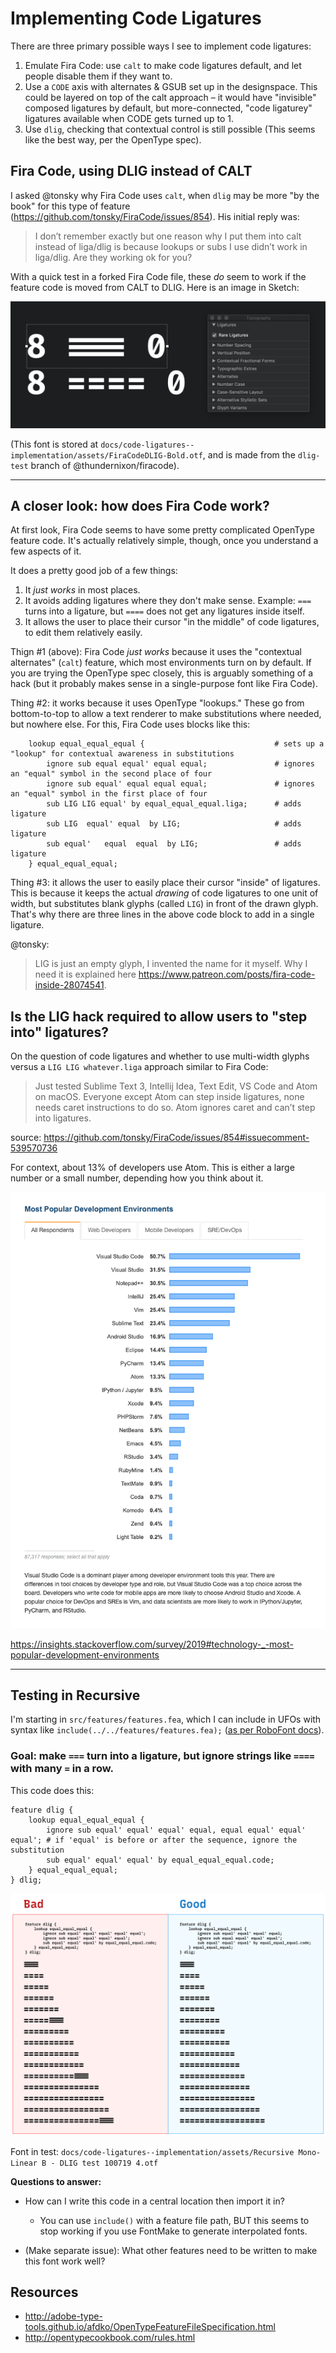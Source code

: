 # Implementing Code Ligatures

There are three primary possible ways I see to implement code ligatures:

1. Emulate Fira Code: use `calt` to make code ligatures default, and let people disable them if they want to.
2. Use a `CODE` axis with alternates & GSUB set up in the designspace. This could be layered on top of the calt approach – it would have "invisible" composed ligatures by default, but more-connected, "code ligaturey" ligatures available when CODE gets turned up to 1.
3. Use `dlig`, checking that contextual control is still possible (This seems like the best way, per the OpenType spec).

## Fira Code, using DLIG instead of CALT

I asked @tonsky why Fira Code uses `calt`, when `dlig` may be more "by the book" for this type of feature (https://github.com/tonsky/FiraCode/issues/854). His initial reply was:

> I don’t remember exactly but one reason why I put them into calt instead of liga/dlig is because lookups or subs I use didn’t work in liga/dlig. Are they working ok for you?

With a quick test in a forked Fira Code file, these *do* seem to work if the feature code is moved from CALT to DLIG. Here is an image in Sketch:

![](assets/2019-10-06-22-26-34.png)

(This font is stored at `docs/code-ligatures--implementation/assets/FiraCodeDLIG-Bold.otf`, and is made from the `dlig-test` branch of @thundernixon/firacode).


-----------------------------------------------------

## A closer look: how does Fira Code work?

At first look, Fira Code seems to have some pretty complicated OpenType feature code. It's actually relatively simple, though, once you understand a few aspects of it.

It does a pretty good job of a few things:
1. It *just works* in most places.
2. It avoids adding ligatures where they don't make sense. Example: `===` turns into a ligature, but `====` does not get any ligatures inside itself.
3. It allows the user to place their cursor "in the middle" of code ligatures, to edit them relatively easily.

Thign #1 (above): Fira Code *just works* because it uses the "contextual alternates" (`calt`) feature, which most environments turn on by default. If you are trying the OpenType spec closely, this is arguably something of a hack (but it probably makes sense in a single-purpose font like Fira Code).

Thing #2: it works because it uses OpenType "lookups." These go from bottom-to-top to allow a text renderer to make substitutions where needed, but nowhere else. For this, Fira Code uses blocks like this:

```
    lookup equal_equal_equal {                             # sets up a "lookup" for contextual awareness in substitutions
        ignore sub equal equal' equal equal;               # ignores an "equal" symbol in the second place of four
        ignore sub equal' equal equal equal;               # ignores an "equal" symbol in the first place of four
        sub LIG LIG equal' by equal_equal_equal.liga;      # adds ligature
        sub LIG  equal' equal  by LIG;                     # adds ligature
        sub equal'   equal  equal  by LIG;                 # adds ligature
    } equal_equal_equal;
```

Thing #3: it allows the user to easily place their cursor "inside" of ligatures. This is because it keeps the actual *drawing* of code ligatures to one unit of width, but substitutes blank glyphs (called `LIG`) in front of the drawn glyph. That's why there are three lines in the above code block to add in a single ligature.

@tonsky: 
> LIG is just an empty glyph, I invented the name for it myself. Why I need it is explained here https://www.patreon.com/posts/fira-code-inside-28074541.


## Is the LIG hack required to allow users to "step into" ligatures?

On the question of code ligatures and whether to use multi-width glyphs versus a `LIG LIG whatever.liga` approach similar to Fira Code:

> Just tested Sublime Text 3, Intellij Idea, Text Edit, VS Code and Atom on macOS. Everyone except Atom can step inside ligatures, none needs caret instructions to do so. Atom ignores caret and can’t step into ligatures.

source: https://github.com/tonsky/FiraCode/issues/854#issuecomment-539570736

For context, about 13% of developers use Atom. This is either a large number or a small number, depending how you think about it.

![Graph from the 2019 Stack Overflow survey of developers showing relative popularity of different code editors](assets/2019-10-08-11-42-48.png)

https://insights.stackoverflow.com/survey/2019#technology-_-most-popular-development-environments

----------------------------------


## Testing in Recursive

I'm starting in `src/features/features.fea`, which I can include in UFOs with syntax like `include(../../features/features.fea);` ([as per RoboFont docs](https://robofont.com/documentation/workspace/features-editor/#linking-to-external-feature-files)).

### Goal: make `===` turn into a ligature, but ignore strings like `====` with many `=` in a row.

This code does this:

```
feature dlig {
    lookup equal_equal_equal {
        ignore sub equal' equal' equal' equal, equal equal' equal' equal'; # if 'equal' is before or after the sequence, ignore the substitution
        sub equal' equal' equal' by equal_equal_equal.code;
    } equal_equal_equal;
} dlig;
```

![](assets/2019-10-07-19-30-01.png)

Font in test: `docs/code-ligatures--implementation/assets/Recursive Mono-Linear B - DLIG test 100719 4.otf`

**Questions to answer:**

- How can I write this code in a central location then import it in?
  - You can use `include()` with a feature file path, BUT this seems to stop working if you use FontMake to generate interpolated fonts.


- (Make separate issue): What other features need to be written to make this font work well?


## Resources

- http://adobe-type-tools.github.io/afdko/OpenTypeFeatureFileSpecification.html
- http://opentypecookbook.com/rules.html